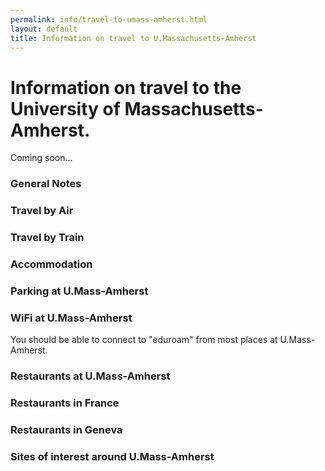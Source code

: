 ```yaml
---
permalink: info/travel-to-umass-amherst.html
layout: default
title: Information on travel to U.Massachusetts-Amherst
---
```


# Information on travel to the University of Massachusetts-Amherst.

Coming soon...

### General Notes

### Travel by Air

### Travel by Train

### Accommodation

### Parking at U.Mass-Amherst

### WiFi at U.Mass-Amherst

You should be able to connect to "eduroam" from most places at U.Mass-Amherst.

### Restaurants at U.Mass-Amherst

### Restaurants in France

### Restaurants in Geneva

### Sites of interest around U.Mass-Amherst
